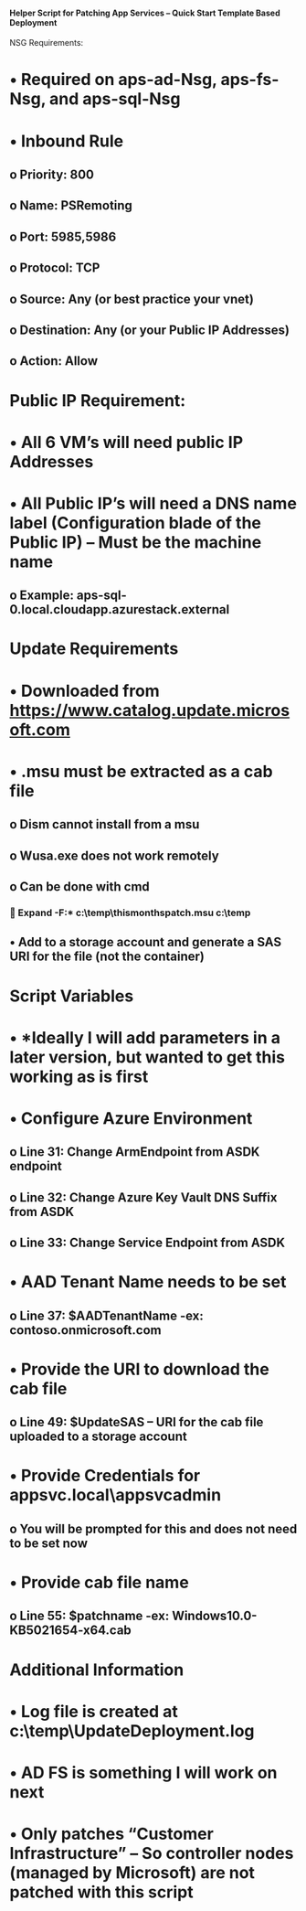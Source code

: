 #### Helper Script for Patching App Services – Quick Start Template Based Deployment

NSG Requirements:
# •	Required on aps-ad-Nsg, aps-fs-Nsg, and aps-sql-Nsg
# •	Inbound Rule
## o	Priority: 800
## o	Name: PSRemoting
## o	Port: 5985,5986
## o	Protocol: TCP
## o	Source: Any (or best practice your vnet)
## o	Destination: Any (or your Public IP Addresses)
## o	Action: Allow
# Public IP Requirement:
# •	All 6 VM’s will need public IP Addresses
# •	All Public IP’s will need a DNS name label (Configuration blade of the Public IP) – Must be the machine name
## o	Example: aps-sql-0.local.cloudapp.azurestack.external
# Update Requirements
# •	Downloaded from https://www.catalog.update.microsoft.com 
# •	.msu must be extracted as a cab file
## o	Dism cannot install from a msu
## o	Wusa.exe does not work remotely
## o	Can be done with cmd
### 	Expand -F:* c:\temp\thismonthspatch.msu c:\temp
## •	Add to a storage account and generate a SAS URI for the file (not the container)
# Script Variables
# •	*Ideally I will add parameters in a later version, but wanted to get this working as is first
# •	Configure Azure Environment
## o	Line 31: Change ArmEndpoint from ASDK endpoint
## o	Line 32: Change Azure Key Vault DNS Suffix from ASDK 
## o	Line 33: Change Service Endpoint from ASDK
# •	AAD Tenant Name needs to be set
## o	Line 37: $AADTenantName -ex: contoso.onmicrosoft.com
# •	Provide the URI to download the cab file
## o	Line 49: $UpdateSAS – URI for the cab file uploaded to a storage account
# •	Provide Credentials for appsvc.local\appsvcadmin
## o	You will be prompted for this and does not need to be set now
# •	Provide cab file name
## o	Line 55: $patchname -ex: Windows10.0-KB5021654-x64.cab
# Additional Information
# •	Log file is created at c:\temp\UpdateDeployment.log
# •	AD FS is something I will work on next
# •	Only patches “Customer Infrastructure” – So controller nodes (managed by Microsoft) are not patched with this script
